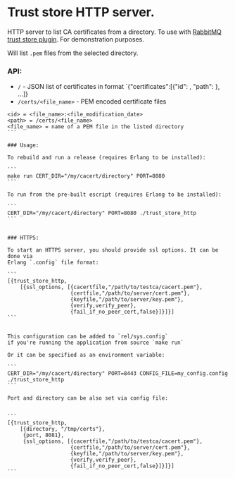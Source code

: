 # Trust store HTTP server.

HTTP server to list CA certificates from a directory.
To use with [RabbitMQ trust store plugin](https://github.com/rabbitmq/rabbitmq-trust-store).
For demonstration purposes.

Will list `.pem` files from the selected directory.

### API:

- `/` - JSON list of certificates in format `{"certificates":[{"id": <id>, "path": <path>}, ...]}
- `/certs/<file_name>` - PEM encoded certificate files

````
<id> = <file_name>:<file_modification_date>
<path> = /certs/<file_name>
<file_name> = name of a PEM file in the listed directory
```

### Usage:

To rebuild and run a release (requires Erlang to be installed):

```
make run CERT_DIR="/my/cacert/directory" PORT=8080
```

To run from the pre-built escript (requires Erlang to be installed):

```
CERT_DIR="/my/cacert/directory" PORT=8080 ./trust_store_http
```


### HTTPS:

To start an HTTPS server, you should provide ssl options. It can be done via
Erlang `.config` file format:

```
[{trust_store_http,
    [{ssl_options, [{cacertfile,"/path/to/testca/cacert.pem"},
                    {certfile,"/path/to/server/cert.pem"},
                    {keyfile,"/path/to/server/key.pem"},
                    {verify,verify_peer},
                    {fail_if_no_peer_cert,false}]}]}]
```


This configuration can be added to `rel/sys.config`
if you're running the application from source `make run`

Or it can be specified as an environment variable:

```
CERT_DIR="/my/cacert/directory" PORT=8443 CONFIG_FILE=my_config.config ./trust_store_http
```

Port and directory can be also set via config file:


```
[{trust_store_http,
    [{directory, "/tmp/certs"},
     {port, 8081},
     {ssl_options, [{cacertfile,"/path/to/testca/cacert.pem"},
                    {certfile,"/path/to/server/cert.pem"},
                    {keyfile,"/path/to/server/key.pem"},
                    {verify,verify_peer},
                    {fail_if_no_peer_cert,false}]}]}]
```
